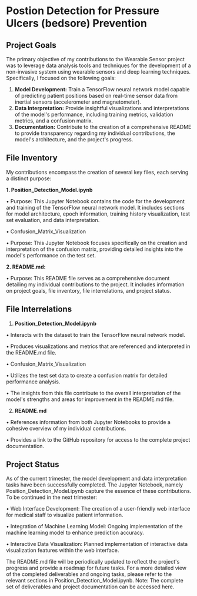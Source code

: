 # Postion Detection for Pressure Ulcers (bedsore) Prevention
## Project Goals
The primary objective of my contributions to the Wearable Sensor project was to leverage data analysis tools and techniques for the development of a non-invasive system using wearable sensors and deep learning techniques. Specifically, I focused on the following goals:
1.	**Model Development:** Train a TensorFlow neural network model capable of predicting patient positions based on real-time sensor data from inertial sensors (accelerometer and magnetometer).
2.	**Data Interpretation:** Provide insightful visualizations and interpretations of the model's performance, including training metrics, validation metrics, and a confusion matrix.
3.	**Documentation:** Contribute to the creation of a comprehensive README to provide transparency regarding my individual contributions, the model's architecture, and the project's progress.
## File Inventory
My contributions encompass the creation of several key files, each serving a distinct purpose:

**1.	Position_Detection_Model.ipynb**

•	Purpose: This Jupyter Notebook contains the code for the development and training of the TensorFlow neural network model. It includes sections for model architecture, epoch information, training history visualization, test set evaluation, and data interpretation.

•	Confusion_Matrix_Visualization

•	Purpose: This Jupyter Notebook focuses specifically on the creation and interpretation of the confusion matrix, providing detailed insights into the model's performance on the test set.

**2.	README.md:**

•	Purpose: This README file serves as a comprehensive document detailing my individual contributions to the project. It includes information on project goals, file inventory, file interrelations, and project status.
## File Interrelations
1. **Position_Detection_Model.ipynb**
   
•	Interacts with the dataset to train the TensorFlow neural network model.

•	Produces visualizations and metrics that are referenced and interpreted in the README.md file.

•	Confusion_Matrix_Visualization

•	Utilizes the test set data to create a confusion matrix for detailed performance analysis.

•	The insights from this file contribute to the overall interpretation of the model's strengths and areas for improvement in the README.md file.


2. **README.md**
   
•	References information from both Jupyter Notebooks to provide a cohesive overview of my individual contributions.

•	Provides a link to the GitHub repository for access to the complete project documentation.
## Project Status
As of the current trimester, the model development and data interpretation tasks have been successfully completed. 
The Jupyter Notebook, namely Position_Detection_Model.ipynb capture the essence of these contributions.
To be continued in the next trimester:

•	Web Interface Development: The creation of a user-friendly web interface for medical staff to visualize patient information.

•	Integration of Machine Learning Model: Ongoing implementation of the machine learning model to enhance prediction accuracy.

•	Interactive Data Visualization: Planned implementation of interactive data visualization features within the web interface.

The README.md file will be periodically updated to reflect the project's progress and provide a roadmap for future tasks.
For a more detailed view of the completed deliverables and ongoing tasks, please refer to the relevant sections in Position_Detection_Model.ipynb.
Note: The complete set of deliverables and project documentation can be accessed here.
